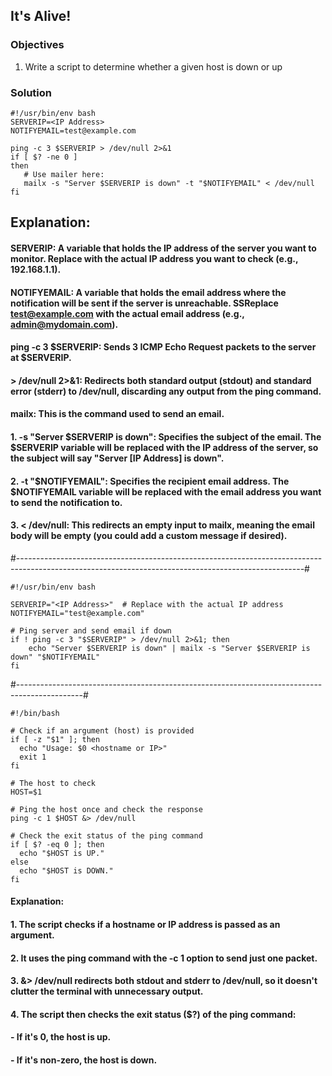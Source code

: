 ## It's Alive!

### Objectives

1. Write a script to determine whether a given host is down or up

### Solution

```
#!/usr/bin/env bash
SERVERIP=<IP Address>
NOTIFYEMAIL=test@example.com

ping -c 3 $SERVERIP > /dev/null 2>&1
if [ $? -ne 0 ]
then
   # Use mailer here:
   mailx -s "Server $SERVERIP is down" -t "$NOTIFYEMAIL" < /dev/null
fi
```
## Explanation:
#### SERVERIP: A variable that holds the IP address of the server you want to monitor. Replace <IP Address> with the actual IP address you want to check (e.g., 192.168.1.1).
#### NOTIFYEMAIL: A variable that holds the email address where the notification will be sent if the server is unreachable. SSReplace test@example.com with the actual email address (e.g., admin@mydomain.com).
#### ping -c 3 $SERVERIP: Sends 3 ICMP Echo Request packets to the server at $SERVERIP.
#### > /dev/null 2>&1: Redirects both standard output (stdout) and standard error (stderr) to /dev/null, discarding any output from the ping command.
#### mailx: This is the command used to send an email.
#### 1. -s "Server $SERVERIP is down": Specifies the subject of the email. The $SERVERIP variable will be replaced with the IP address of the server, so the subject will say "Server [IP Address] is down".
#### 2. -t "$NOTIFYEMAIL": Specifies the recipient email address. The $NOTIFYEMAIL variable will be replaced with the email address you want to send the notification to.
#### 3. < /dev/null: This redirects an empty input to mailx, meaning the email body will be empty (you could add a custom message if desired).


#-----------------------------------------------------------------------------------------------------------------------------------------------------#
```
#!/usr/bin/env bash

SERVERIP="<IP Address>"  # Replace with the actual IP address
NOTIFYEMAIL="test@example.com"

# Ping server and send email if down
if ! ping -c 3 "$SERVERIP" > /dev/null 2>&1; then
    echo "Server $SERVERIP is down" | mailx -s "Server $SERVERIP is down" "$NOTIFYEMAIL"
fi

```

#----------------------------------------------------------------------------------------------# 
```
#!/bin/bash

# Check if an argument (host) is provided
if [ -z "$1" ]; then
  echo "Usage: $0 <hostname or IP>"
  exit 1
fi

# The host to check
HOST=$1

# Ping the host once and check the response
ping -c 1 $HOST &> /dev/null

# Check the exit status of the ping command
if [ $? -eq 0 ]; then
  echo "$HOST is UP."
else
  echo "$HOST is DOWN."
fi

```
#### Explanation:
#### 1. The script checks if a hostname or IP address is passed as an argument.
#### 2. It uses the ping command with the -c 1 option to send just one packet.
#### 3. &> /dev/null redirects both stdout and stderr to /dev/null, so it doesn't clutter the terminal with unnecessary output.
#### 4. The script then checks the exit status ($?) of the ping command:
#### -  If it's 0, the host is up.
#### - If it's non-zero, the host is down.